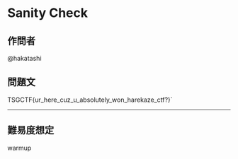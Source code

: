 # Sanity Check

## 作問者

@hakatashi

## 問題文

TSGCTF{ur_here_cuz_u_absolutely_won_harekaze_ctf?}`

---


## 難易度想定

warmup
